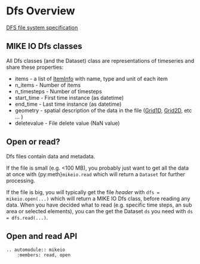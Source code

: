 # Dfs Overview

[DFS file system specification](https://docs.mikepoweredbydhi.com/core_libraries/dfs/dfs-file-system)


## MIKE IO Dfs classes

All Dfs classes (and the Dataset) class are representations of timeseries and 
share these properties: 

* items - a list of [ItemInfo](mikeio.eum._eum.ItemInfo) with name, type and unit of each item
* n_items - Number of items
* n_timesteps - Number of timesteps
* start_time - First time instance (as datetime)
* end_time - Last time instance (as datetime)
* geometry - spatial description of the data in the file ([Grid1D](mikeio.Grid1D), [Grid2D](mikeio.Grid2D), etc ... )
* deletevalue - File delete value (NaN value)



## Open or read? 

Dfs files contain data and metadata. 

If the file is small (e.g. <100 MB), you probably just want to get all the data at once with {py:meth}`mikeio.read` which will return a `Dataset` for further processing.   

If the file is big, you will typically get the file *header* with `dfs = mikeio.open(...)` which will return a MIKE IO Dfs class, before reading any data. When you have decided what to read (e.g. specific time steps, an sub area or selected elements), you can the get the Dataset `ds` you need with `ds = dfs.read(...)`.

## Open and read API

```{eval-rst}
.. automodule:: mikeio
	:members: read, open

```
